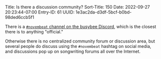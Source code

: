 Title: Is there a discussion community?
Sort-Title: 150
Date: 2022-09-27 20:23:44-07:00
Entry-ID: 61
UUID: 1e3ac2da-d3df-5bcf-b0bd-98ded6ccb5f1

There is a [`#novembeat` channel on the busybee Discord](/discord), which is the closest there is to anything "official."

Otherwise there is no centralized community forum or discussion area, but several people do discuss using the `#novembeat` hashtag on social media, and discussions pop up on songwriting forums all over the Internet.



